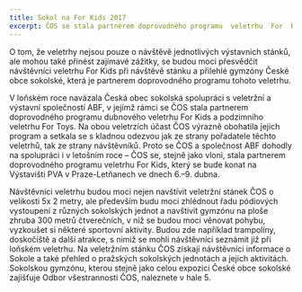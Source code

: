 ```yaml
---
title: Sokol na For Kids 2017
excerpt: ČOS se stala partnerem doprovodného programu  veletrhu  For  Kids,  který  se  bude  konat  na Výstavišti PVA v Praze-Letňanech ve dnech 6.–9. dubna.
---
```


O  tom,  že  veletrhy  nejsou  pouze  o  návštěvě jednotlivých výstavních stánků, ale mohou také přinést zajímavé zážitky, se budou  moci  přesvědčit návštěvníci veletrhu For Kids při návštěvě stánku a přilehlé  gymzóny  České  obce  sokolské,  která  je partnerem doprovodného programu tohoto veletrhu.

V  loňském  roce  navázala  Česká  obec  sokolská  spolupráci s veletržní a výstavní   společností   ABF,   v  jejímž  rámci  se  ČOS  stala  partnerem doprovodného programu dubnového veletrhu For Kids a podzimního veletrhu For Toys.  Na  obou  veletrzích  účast  ČOS  výrazně obohatila jejich program a setkala  se s kladnou odezvou jak ze strany pořadatele těchto veletrhů, tak ze  strany návštěvníků. Proto se ČOS a společnost ABF dohodly na spolupráci i v letošním roce – ČOS se, stejně jako vloni, stala partnerem doprovodného programu  veletrhu  For  Kids,  který  se  bude  konat  na Výstavišti PVA v Praze-Letňanech ve dnech 6.–9. dubna.

Návštěvníci  veletrhu  budou  moci  nejen  navštívit veletržní stánek ČOS o velikosti  5x  2  metry,  ale  především budu moci zhlédnout řadu pódiových vystoupení  z různých sokolských jednot a navštívit gymzónu na ploše zhruba 300  metrů  čtverečních,  v  níž se budou moci věnovat pohybu, vyzkoušet si některé  sportovní  aktivity.  Budou zde například trampolíny, doskočiště a další  atrakce,  s  nimiž  se  mohli  návštěvníci  seznámit již při loňském veletrhu. Na veletržním stánku ČOS získají návštěvníci informace o Sokole a také   přehled  o  pražských  sokolských  jednotách  a  jejich  aktivitách. Sokolskou  gymzónu,  kterou  stejně jako celou expozici České obce sokolské zajišťuje Odbor všestrannosti ČOS, naleznete v hale 5.


